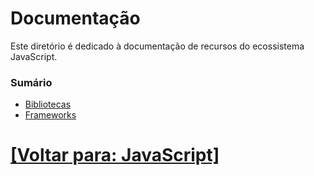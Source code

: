 # Documentação

Este diretório é dedicado à documentação de recursos do ecossistema JavaScript.

### Sumário

- [Bibliotecas](./1-bibliotecas/bibliotecas.md)
- [Frameworks](./2-frameworks/frameworks.md)

# [[Voltar para: JavaScript]](../javascript.md)